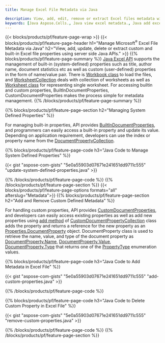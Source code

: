 ```yaml
---
title: Manage Excel File Metadata via Java

description: View, add, edit, remove or extract Excel files metadata with just few lines of Java code
keywords: [Java Aspose.Cells., Java view excel metadata., Java add excel metadata., Java insert excel metadata., Java edit excel metadata., Java remove excel metadata., Java extract excel metadata., Java modify excel metadata]
---
```


{{< blocks/products/pf/feature-page-wrap >}}
{{< blocks/products/pf/feature-page-header h1="Manage Microsoft<sup>&reg;</sup> Excel File Metadata via Java" h2="View, add, update, delete or extract custom and built-in Excel file properties using server side Java APIs." >}}
{{% blocks/products/pf/feature-page-summary %}}
[Java Excel API](/cells/java/) supports the management of built-in (system-defined) properties such as title, author name, document statistics etc as well as custom (user-defined) properties in the form of name/value pair. There is [Workbook class](https://reference.aspose.com/cells/java/com.aspose.cells/Workbook) to load the files, and [WorksheetCollection](https://reference.aspose.com/cells/java/com.aspose.cells/WorksheetCollection) deals with collection of worksheets as well as [Worksheet class](https://reference.aspose.com/cells/java/com.aspose.cells/Worksheet) for representing single worksheet. For accessing builtin and custom properties, BuiltInDocumentProperties, CustomDocumentProperties makes the process simple for metadata management. 
{{% /blocks/products/pf/feature-page-summary  %}}

{{% blocks/products/pf/feature-page-section  h2="Managing System Defined Properties" %}}

For managing built-in properties, API provides [BuiltInDocumentProperties](https://reference.aspose.com/cells/java/com.aspose.cells/worksheetcollection#BuiltInDocumentProperties), and programmers can easily access a built-in property and update its value. Depending on application requirement, developers can use the index or property name from the [DocumentPropertyCollection](https://reference.aspose.com/cells/java/com.aspose.cells/DocumentPropertyCollection). 

{{% blocks/products/pf/feature-page-code h3="Java Code to Manage System Defined Properties" %}}

{{< gist "aspose-com-gists" "5e0a55903d07671e241651dd9711c555" "update-system-defined-properties.java" >}}

{{% /blocks/products/pf/feature-page-code  %}}
{{% /blocks/products/pf/feature-page-section %}}
{{< blocks/products/pf/feature-page-options formats="all" afterslug="Metadata">}}
{{% blocks/products/pf/feature-page-section  h2="Add and Remove Custom Defined Metadata" %}}

For handling custom properties, API provides [CustomDocumentProperties](https://reference.aspose.com/cells/java/com.aspose.cells/worksheetcollection#CustomDocumentProperties), and developers can easily access existing properties as well as add new properties using [add method](https://reference.aspose.com/cells/java/com.aspose.cells/customdocumentpropertycollection#add(java.lang.String,%20boolean)) of [CustomDocumentPropertyCollection](https://reference.aspose.com/cells/java/com.aspose.cells/CustomDocumentPropertyCollection) class adds the property and returns a reference for the new property as an [Properties.DocumentProperty](https://reference.aspose.com/cells/java/com.aspose.cells/DocumentProperty) object. DocumentProperty class is used to retrieve the name, value, and type of the document property as [DocumentProperty.Name](https://reference.aspose.com/cells/java/com.aspose.cells/documentproperty#Name), [DocumentProperty.Value](https://reference.aspose.com/cells/java/com.aspose.cells/documentproperty#Value),  [DocumentProperty.Type](https://reference.aspose.com/cells/java/com.aspose.cells/documentproperty#Type) that returns one of the [PropertyType](https://reference.aspose.com/cells/java/com.aspose.cells/PropertyType) enumeration values. 
 
{{% blocks/products/pf/feature-page-code h3="Java Code to Add Metadata in Excel File" %}}

{{< gist "aspose-com-gists" "5e0a55903d07671e241651dd9711c555" "add-custom-properties.java" >}}

{{% /blocks/products/pf/feature-page-code  %}}


{{% blocks/products/pf/feature-page-code h3="Java Code to Delete Custom Property in Excel File" %}}

{{< gist "aspose-com-gists" "5e0a55903d07671e241651dd9711c555" "remove-custom-properties.java" >}}

{{% /blocks/products/pf/feature-page-code  %}}
{{% /blocks/products/pf/feature-page-section %}}
